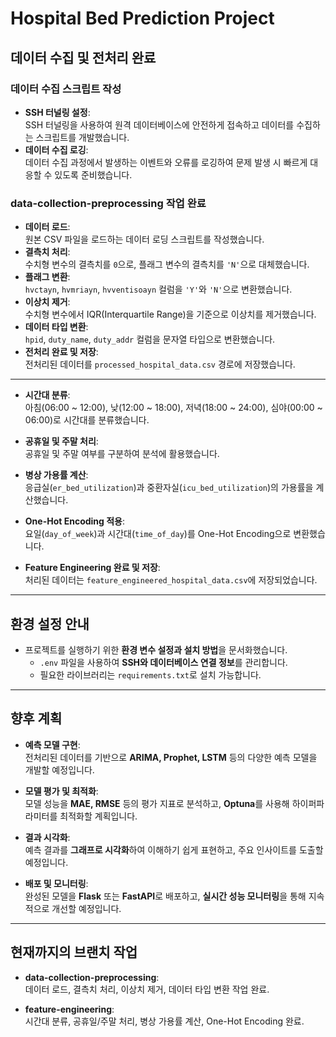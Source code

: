 # Hospital Bed Prediction Project

## 데이터 수집 및 전처리 완료

### 데이터 수집 스크립트 작성
- **SSH 터널링 설정**:  
  SSH 터널링을 사용하여 원격 데이터베이스에 안전하게 접속하고 데이터를 수집하는 스크립트를 개발했습니다.
- **데이터 수집 로깅**:  
  데이터 수집 과정에서 발생하는 이벤트와 오류를 로깅하여 문제 발생 시 빠르게 대응할 수 있도록 준비했습니다.

### data-collection-preprocessing 작업 완료
- **데이터 로드**:  
  원본 CSV 파일을 로드하는 데이터 로딩 스크립트를 작성했습니다.
- **결측치 처리**:  
  수치형 변수의 결측치를 `0`으로, 플래그 변수의 결측치를 `'N'`으로 대체했습니다.
- **플래그 변환**:  
  `hvctayn`, `hvmriayn`, `hvventisoayn` 컬럼을 `'Y'`와 `'N'`으로 변환했습니다.
- **이상치 제거**:  
  수치형 변수에서 IQR(Interquartile Range)을 기준으로 이상치를 제거했습니다.
- **데이터 타입 변환**:  
  `hpid`, `duty_name`, `duty_addr` 컬럼을 문자열 타입으로 변환했습니다.
- **전처리 완료 및 저장**:  
  전처리된 데이터를 `processed_hospital_data.csv` 경로에 저장했습니다.

---

- **시간대 분류**:  
  아침(06:00 ~ 12:00), 낮(12:00 ~ 18:00), 저녁(18:00 ~ 24:00), 심야(00:00 ~ 06:00)로 시간대를 분류했습니다.
  
- **공휴일 및 주말 처리**:  
  공휴일 및 주말 여부를 구분하여 분석에 활용했습니다.
  
- **병상 가용률 계산**:  
  응급실(`er_bed_utilization`)과 중환자실(`icu_bed_utilization`)의 가용률을 계산했습니다.

- **One-Hot Encoding 적용**:  
  요일(`day_of_week`)과 시간대(`time_of_day`)를 One-Hot Encoding으로 변환했습니다.

- **Feature Engineering 완료 및 저장**:  
  처리된 데이터는 `feature_engineered_hospital_data.csv`에 저장되었습니다.

---

## 환경 설정 안내

- 프로젝트를 실행하기 위한 **환경 변수 설정과 설치 방법**을 문서화했습니다.
  - `.env` 파일을 사용하여 **SSH와 데이터베이스 연결 정보**를 관리합니다.
  - 필요한 라이브러리는 `requirements.txt`로 설치 가능합니다.

---

## 향후 계획

- **예측 모델 구현**:  
  전처리된 데이터를 기반으로 **ARIMA, Prophet, LSTM** 등의 다양한 예측 모델을 개발할 예정입니다.

- **모델 평가 및 최적화**:  
  모델 성능을 **MAE, RMSE** 등의 평가 지표로 분석하고, **Optuna**를 사용해 하이퍼파라미터를 최적화할 계획입니다.

- **결과 시각화**:  
  예측 결과를 **그래프로 시각화**하여 이해하기 쉽게 표현하고, 주요 인사이트를 도출할 예정입니다.

- **배포 및 모니터링**:  
  완성된 모델을 **Flask** 또는 **FastAPI**로 배포하고, **실시간 성능 모니터링**을 통해 지속적으로 개선할 예정입니다.

---

## 현재까지의 브랜치 작업

- **data-collection-preprocessing**:  
  데이터 로드, 결측치 처리, 이상치 제거, 데이터 타입 변환 작업 완료.

- **feature-engineering**:  
  시간대 분류, 공휴일/주말 처리, 병상 가용률 계산, One-Hot Encoding 완료.
